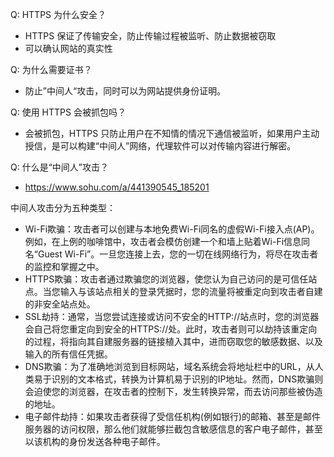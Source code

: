 Q: HTTPS 为什么安全？ 

* HTTPS 保证了传输安全，防止传输过程被监听、防止数据被窃取
* 可以确认网站的真实性

Q: 为什么需要证书？ 

*  防止”中间人“攻击，同时可以为网站提供身份证明。

Q: 使用 HTTPS 会被抓包吗？ 

* 会被抓包，HTTPS 只防止用户在不知情的情况下通信被监听，如果用户主动授信，是可以构建“中间人”网络，代理软件可以对传输内容进行解密。

Q: 什么是“中间人”攻击？

* https://www.sohu.com/a/441390545_185201

中间人攻击分为五种类型：

* Wi-Fi欺骗：攻击者可以创建与本地免费Wi-Fi同名的虚假Wi-Fi接入点(AP)。例如，在上例的咖啡馆中，攻击者会模仿创建一个和墙上贴着Wi-Fi信息同名“Guest Wi-Fi”。一旦您连接上去，您的一切在线网络行为，将尽在攻击者的监控和掌握之中。
* HTTPS欺骗：攻击者通过欺骗您的浏览器，使您认为自己访问的是可信任站点。当您输入与该站点相关的登录凭据时，您的流量将被重定向到攻击者自建的非安全站点处。
* SSL劫持：通常，当您尝试连接或访问不安全的HTTP://站点时，您的浏览器会自己将您重定向到安全的HTTPS://处。此时，攻击者则可以劫持该重定向的过程，将指向其自建服务器的链接植入其中，进而窃取您的敏感数据、以及输入的所有信任凭据。
* DNS欺骗：为了准确地浏览到目标网站，域名系统会将地址栏中的URL，从人类易于识别的文本格式，转换为计算机易于识别的IP地址。然而，DNS欺骗则会迫使您的浏览器，在攻击者的控制下，发生转换异常，而去访问那些被伪造的地址。
* 电子邮件劫持：如果攻击者获得了受信任机构(例如银行)的邮箱、甚至是邮件服务器的访问权限，那么他们就能够拦截包含敏感信息的客户电子邮件，甚至以该机构的身份发送各种电子邮件。

